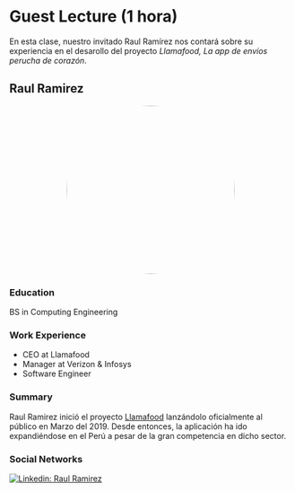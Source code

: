 # Guest Lecture (1 hora)

En esta clase, nuestro invitado Raul Ramírez nos contará sobre su experiencia en el desarollo del proyecto *Llamafood, La app de envíos perucha de corazón*.

## Raul Ramirez

<p align="center"><a href="url"><img src="https://media-exp1.licdn.com/dms/image/C4E03AQEh3xkc-kPUDA/profile-displayphoto-shrink_800_800/0/1582256162728?e=1643846400&v=beta&t=jK9N5vDqXNb-1ws07TfC2ElCG2mHGWZu4xqLWMSiV5c" height="auto" width="300" style="border-radius:50%"></a></p>

### Education

BS in Computing Engineering 

### Work Experience

- CEO at Llamafood
- Manager at Verizon & Infosys
- Software Engineer

### Summary

Raul Ramirez inició el proyecto [Llamafood](https://llamafood.com/home) lanzándolo oficialmente al público en Marzo del 2019. Desde entonces, la aplicación ha ido expandiéndose en el Perú a pesar de la gran competencia en dicho sector.

### Social Networks

[![Linkedin: Raul Ramirez](https://img.shields.io/badge/-Raul-blue?style=flat-square&logo=Linkedin&logoColor=white&link=https://www.linkedin.com/in/raul-ramirez-a6b4a147/)](https://www.linkedin.com/in/raul-ramirez-a6b4a147/)


